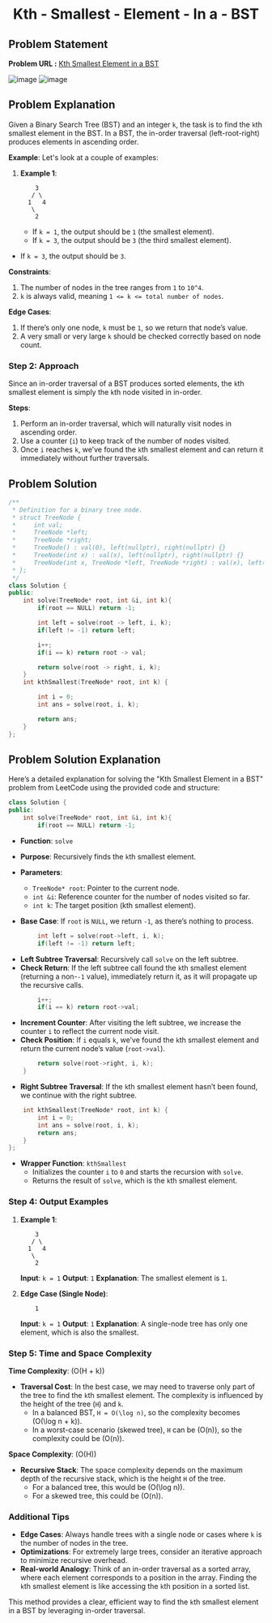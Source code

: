 <h1 align='center'>Kth - Smallest - Element - In a - BST</h1>

## Problem Statement

**Problem URL :** [Kth Smallest Element in a BST](https://leetcode.com/problems/kth-smallest-element-in-a-bst/)

![image](https://github.com/user-attachments/assets/4fe3cb7a-d1d7-4d14-8a9d-890f7299cc59)
![image](https://github.com/user-attachments/assets/c04fafd3-0728-4fb2-a36f-844b883c0334)

## Problem Explanation
Given a Binary Search Tree (BST) and an integer `k`, the task is to find the `k`th smallest element in the BST. In a BST, the in-order traversal (left-root-right) produces elements in ascending order. 

**Example**:
Let's look at a couple of examples:

1. **Example 1**:
   ```plaintext
       3
      / \
     1   4
      \
       2
   ```
   - If `k = 1`, the output should be `1` (the smallest element).
   - If `k = 3`, the output should be `3` (the third smallest element).

- If `k = 3`, the output should be `3`.

**Constraints**:
1. The number of nodes in the tree ranges from `1` to `10^4`.
2. `k` is always valid, meaning `1 <= k <= total number of nodes`.

**Edge Cases**:
1. If there’s only one node, `k` must be `1`, so we return that node’s value.
2. A very small or very large `k` should be checked correctly based on node count.

### Step 2: Approach

Since an in-order traversal of a BST produces sorted elements, the `k`th smallest element is simply the `k`th node visited in in-order.

**Steps**:
1. Perform an in-order traversal, which will naturally visit nodes in ascending order.
2. Use a counter (`i`) to keep track of the number of nodes visited.
3. Once `i` reaches `k`, we’ve found the `k`th smallest element and can return it immediately without further traversals.

## Problem Solution
```cpp
/**
 * Definition for a binary tree node.
 * struct TreeNode {
 *     int val;
 *     TreeNode *left;
 *     TreeNode *right;
 *     TreeNode() : val(0), left(nullptr), right(nullptr) {}
 *     TreeNode(int x) : val(x), left(nullptr), right(nullptr) {}
 *     TreeNode(int x, TreeNode *left, TreeNode *right) : val(x), left(left), right(right) {}
 * };
 */
class Solution {
public:
    int solve(TreeNode* root, int &i, int k){
        if(root == NULL) return -1;

        int left = solve(root -> left, i, k);
        if(left != -1) return left;

        i++;
        if(i == k) return root -> val;

        return solve(root -> right, i, k);
    }
    int kthSmallest(TreeNode* root, int k) {

        int i = 0;
        int ans = solve(root, i, k);

        return ans;
    }
};
```

## Problem Solution Explanation
Here’s a detailed explanation for solving the "Kth Smallest Element in a BST" problem from LeetCode using the provided code and structure:

```cpp
class Solution {
public:
    int solve(TreeNode* root, int &i, int k){
        if(root == NULL) return -1;
```
- **Function**: `solve`
- **Purpose**: Recursively finds the `k`th smallest element.
- **Parameters**:
  - `TreeNode* root`: Pointer to the current node.
  - `int &i`: Reference counter for the number of nodes visited so far.
  - `int k`: The target position (kth smallest element).

- **Base Case**: If `root` is `NULL`, we return `-1`, as there’s nothing to process.

```cpp
        int left = solve(root->left, i, k);
        if(left != -1) return left;
```
- **Left Subtree Traversal**: Recursively call `solve` on the left subtree.
- **Check Return**: If the left subtree call found the `k`th smallest element (returning a non-`-1` value), immediately return it, as it will propagate up the recursive calls.

```cpp
        i++;
        if(i == k) return root->val;
```
- **Increment Counter**: After visiting the left subtree, we increase the counter `i` to reflect the current node visit.
- **Check Position**: If `i` equals `k`, we’ve found the `k`th smallest element and return the current node’s value (`root->val`).

```cpp
        return solve(root->right, i, k);
    }
```
- **Right Subtree Traversal**: If the `k`th smallest element hasn’t been found, we continue with the right subtree.

```cpp
    int kthSmallest(TreeNode* root, int k) {
        int i = 0;
        int ans = solve(root, i, k);
        return ans;
    }
};
```
- **Wrapper Function**: `kthSmallest`
  - Initializes the counter `i` to `0` and starts the recursion with `solve`.
  - Returns the result of `solve`, which is the `k`th smallest element.

### Step 4: Output Examples

1. **Example 1**:
   ```plaintext
       3
      / \
     1   4
      \
       2
   ```
   **Input**: `k = 1`
   **Output**: `1`
   **Explanation**: The smallest element is `1`.

3. **Edge Case (Single Node)**:
   ```plaintext
       1
   ```
   **Input**: `k = 1`
   **Output**: `1`
   **Explanation**: A single-node tree has only one element, which is also the smallest.

### Step 5: Time and Space Complexity

**Time Complexity**: \(O(H + k)\)
- **Traversal Cost**: In the best case, we may need to traverse only part of the tree to find the `k`th smallest element. The complexity is influenced by the height of the tree (`H`) and `k`.
  - In a balanced BST, `H = O(\log n)`, so the complexity becomes \(O(\log n + k)\).
  - In a worst-case scenario (skewed tree), `H` can be \(O(n)\), so the complexity could be \(O(n)\).

**Space Complexity**: \(O(H)\)
- **Recursive Stack**: The space complexity depends on the maximum depth of the recursive stack, which is the height `H` of the tree.
  - For a balanced tree, this would be \(O(\log n)\).
  - For a skewed tree, this could be \(O(n)\).


### Additional Tips

- **Edge Cases**: Always handle trees with a single node or cases where `k` is the number of nodes in the tree.
- **Optimizations**: For extremely large trees, consider an iterative approach to minimize recursive overhead.
- **Real-world Analogy**: Think of an in-order traversal as a sorted array, where each element corresponds to a position in the array. Finding the `k`th smallest element is like accessing the `k`th position in a sorted list.

This method provides a clear, efficient way to find the `k`th smallest element in a BST by leveraging in-order traversal.
